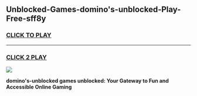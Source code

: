 
## Unblocked-Games-domino's-unblocked-Play-Free-sff8y
<h3>
<a href="https://premium76.site?title=domino's-unblocked&ref=10A">CLICK TO PLAY</a></h3>
<hr>

<h3>
<a href="https://premium76.site?title=domino's-unblocked&ref=10A">CLICK 2 PLAY</a>
  
</h3>

<a href="https://premium76.site?title=domino's-unblocked&ref=10A"><img src="https://clearcache.store/games.png"></a>


**domino's-unblocked games unblocked: Your Gateway to Fun and Accessible Online Gaming**

